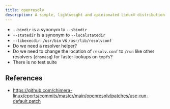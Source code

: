 ```yaml
---
title: openresolv
description: A simple, lightweight and opinionated Linux® distribution based on musl libc and toybox
---
```


- `--bindir` is a synonym to `--sbindir`
- `--statedir` is a synonym to `--localstatedir`
- `--libexecdir`: `/usr/bin` vs `/usr/lib/resolvconf`
- Do we need a resolver helper?
- Do we need to change the location of `resolv.conf` to `/run` like other resolvers (`dnsmasq`) for faster lookups on `tmpfs`?
- There is no test suite

## References
- https://github.com/chimera-linux/cports/commits/master/main/openresolv/patches/use-run-default.patch
